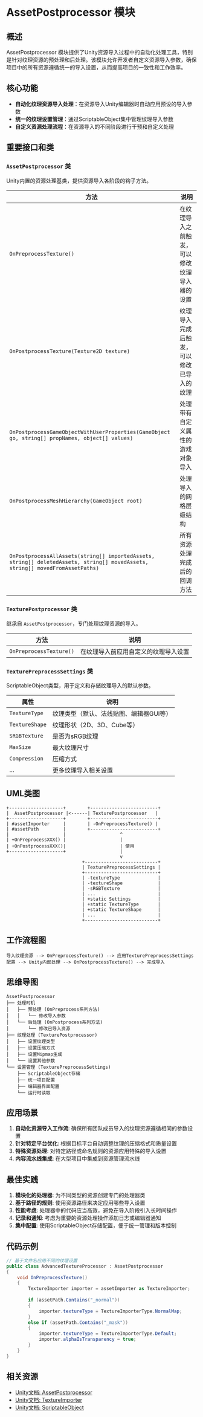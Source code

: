 # AssetPostprocessor 模块

## 概述
AssetPostprocessor 模块提供了Unity资源导入过程中的自动化处理工具，特别是针对纹理资源的预处理和后处理。该模块允许开发者自定义资源导入参数，确保项目中的所有资源遵循统一的导入设置，从而提高项目的一致性和工作效率。

## 核心功能
- **自动化纹理资源导入处理**：在资源导入Unity编辑器时自动应用预设的导入参数
- **统一的纹理设置管理**：通过ScriptableObject集中管理纹理导入参数
- **自定义资源处理流程**：在资源导入的不同阶段进行干预和自定义处理

## 重要接口和类

### `AssetPostprocessor` 类
Unity内置的资源处理基类，提供资源导入各阶段的钩子方法。

| 方法 | 说明 |
|------|------|
| `OnPreprocessTexture()` | 在纹理导入之前触发，可以修改纹理导入器的设置 |
| `OnPostprocessTexture(Texture2D texture)` | 纹理导入完成后触发，可以修改已导入的纹理 |
| `OnPostprocessGameObjectWithUserProperties(GameObject go, string[] propNames, object[] values)` | 处理带有自定义属性的游戏对象导入 |
| `OnPostprocessMeshHierarchy(GameObject root)` | 处理导入的网格层级结构 |
| `OnPostprocessAllAssets(string[] importedAssets, string[] deletedAssets, string[] movedAssets, string[] movedFromAssetPaths)` | 所有资源处理完成后的回调方法 |

### `TexturePostprocessor` 类
继承自 `AssetPostprocessor`，专门处理纹理资源的导入。

| 方法 | 说明 |
|------|------|
| `OnPreprocessTexture()` | 在纹理导入前应用自定义的纹理导入设置 |

### `TexturePreprocessSettings` 类
ScriptableObject类型，用于定义和存储纹理导入的默认参数。

| 属性 | 说明 |
|------|------|
| `TextureType` | 纹理类型（默认、法线贴图、编辑器GUI等） |
| `TextureShape` | 纹理形状（2D、3D、Cube等） |
| `SRGBTexture` | 是否为sRGB纹理 |
| `MaxSize` | 最大纹理尺寸 |
| `Compression` | 压缩方式 |
| ... | 更多纹理导入相关设置 |

## UML类图

```
+--------------------+        +-------------------------+
|  AssetPostprocessor |<------| TexturePostprocessor   |
+--------------------+        +-------------------------+
| #assetImporter     |        | -OnPreprocessTexture() |
| #assetPath         |        +-------------------------+
|                    |                    ^
| +OnPreprocessXXX() |                    |
| +OnPostprocessXXX()|                    | 使用
+--------------------+                    |
                                          v
                            +---------------------------+
                            | TexturePreprocessSettings |
                            +---------------------------+
                            | -textureType              |
                            | -textureShape             |
                            | -sRGBTexture              |
                            | ...                       |
                            | +static Settings          |
                            | +static TextureType       |
                            | +static TextureShape      |
                            | ...                       |
                            +---------------------------+
```

## 工作流程图

```
导入纹理资源 --> OnPreprocessTexture() --> 应用TexturePreprocessSettings配置 --> Unity内部处理 --> OnPostprocessTexture() --> 完成导入
```

## 思维导图

```
AssetPostprocessor
├── 处理时机
│   ├── 预处理 (OnPreprocess系列方法)
│   │   └── 修改导入参数
│   └── 后处理 (OnPostprocess系列方法)
│       └── 修改已导入资源
├── 纹理处理 (TexturePostprocessor)
│   ├── 设置纹理类型
│   ├── 设置压缩方式
│   ├── 设置Mipmap生成
│   └── 设置其他参数
└── 设置管理 (TexturePreprocessSettings)
    ├── ScriptableObject存储
    ├── 统一项目配置
    ├── 编辑器界面配置
    └── 运行时读取
```

## 应用场景
1. **自动化资源导入工作流**: 确保所有团队成员导入的纹理资源遵循相同的参数设置
2. **针对特定平台优化**: 根据目标平台自动调整纹理的压缩格式和质量设置
3. **特殊资源处理**: 对特定路径或命名规则的资源应用特殊的导入设置
4. **内容流水线集成**: 在大型项目中集成到资源管理流水线

## 最佳实践
1. **模块化的处理器**: 为不同类型的资源创建专门的处理器类
2. **基于路径的规则**: 使用资源路径来决定应用哪些导入设置
3. **性能考虑**: 处理器中的代码应当高效，避免在导入阶段引入长时间操作
4. **记录和通知**: 考虑为重要的资源处理操作添加日志或编辑器通知
5. **集中配置**: 使用ScriptableObject存储配置，便于统一管理和版本控制

## 代码示例
```csharp
// 基于文件名应用不同的纹理设置
public class AdvancedTextureProcessor : AssetPostprocessor
{
    void OnPreprocessTexture()
    {
        TextureImporter importer = assetImporter as TextureImporter;
        
        if (assetPath.Contains("_normal"))
        {
            importer.textureType = TextureImporterType.NormalMap;
        }
        else if (assetPath.Contains("_mask"))
        {
            importer.textureType = TextureImporterType.Default;
            importer.alphaIsTransparency = true;
        }
    }
}
```

## 相关资源
- [Unity文档: AssetPostprocessor](https://docs.unity3d.com/ScriptReference/AssetPostprocessor.html)
- [Unity文档: TextureImporter](https://docs.unity3d.com/ScriptReference/TextureImporter.html)
- [Unity文档: ScriptableObject](https://docs.unity3d.com/ScriptReference/ScriptableObject.html)
